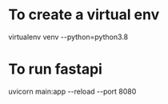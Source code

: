 # To create a virtual env
virtualenv venv --python=python3.8

# To run fastapi
uvicorn main:app --reload --port 8080
